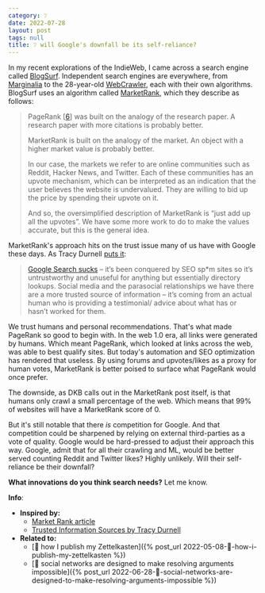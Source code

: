 ```yaml
---
category: ❔
date: 2022-07-28
layout: post
tags: null
title: ❔ will Google's downfall be its self-reliance?
---
```


In my recent explorations of the IndieWeb, I came across a search engine called [BlogSurf](https://blogsurf.io/about). Independent search engines are everywhere, from [Marginalia](https://search.marginalia.nu/) to the 28-year-old [WebCrawler](https://www.webcrawler.com/), each with their own algorithms. BlogSurf uses an algorithm called [MarketRank](https://dkb.io/post/market-rank), which they describe as follows:

> PageRank [[6](http://ilpubs.stanford.edu:8090/422/1/1999-66.pdf)] was built on the analogy of the research paper. A research paper with more citations is probably better.
> 
> MarketRank is built on the analogy of the market. An object with a higher market value is probably better.
> 
> In our case, the markets we refer to are online communities such as Reddit, Hacker News, and Twitter. Each of these communities has an upvote mechanism, which can be interpreted as an indication that the user believes the website is undervalued. They are willing to bid up the price by spending their upvote on it.
> 
> And so, the oversimplified description of MarketRank is “just add up all the upvotes”. We have some more work to do to make the values accurate, but this is the general idea.

MarketRank's approach hits on the trust issue many of us have with Google these days. As Tracy Durnell [puts it](https://tracydurnell.com/2022/07/20/trusted-information-sources/):
> [Google Search sucks](https://tracydurnell.com/2022/02/16/google-search-sucks/) – it’s been conquered by SEO sp*m sites so it’s untrustworthy and unuseful for anything but essentially directory lookups. Social media and the parasocial relationships we have there are a more trusted source of information – it’s coming from an actual human who is providing a testimonial/ advice about what has or hasn’t worked for them.

We trust humans and personal recommendations. That's what made PageRank so good to begin with. In the web 1.0 era, all links were generated by humans. Which meant PageRank, which looked at links across the web, was able to best qualify sites. But today's automation and SEO optimization has rendered that useless. By using forums and upvotes/likes as a proxy for human votes, MarketRank is better poised to surface what PageRank would once prefer.

The downside, as DKB calls out in the MarketRank post itself, is that humans only crawl a small percentage of the web. Which means that 99% of websites will have a MarketRank score of 0. 

But it's still notable that there _is_ competition for Google. And that competition could be sharpened by relying on external third-parties as a vote of quality. Google would be hard-pressed to adjust their approach this way. Google, admit that for all their crawling and ML, would be better served counting Reddit and Twitter likes? Highly unlikely. Will their self-reliance be their downfall?

**What innovations do you think search needs?** Let me know.

**Info**:
- **Inspired by:**
	- [Market Rank article](https://dkb.io/post/market-rank)
	- [Trusted Information Sources by Tracy Durnell](https://tracydurnell.com/2022/07/20/trusted-information-sources/)
- **Related to:**
	- [🌳 how I publish my Zettelkasten]({% post_url 2022-05-08-🌳-how-i-publish-my-zettelkasten %})
	- [🌰 social networks are designed to make resolving arguments impossible]({% post_url 2022-06-28-🌰-social-networks-are-designed-to-make-resolving-arguments-impossible %})